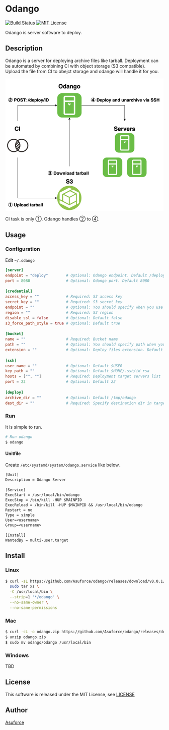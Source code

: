 # Odango

[![Build Status](https://travis-ci.org/Asuforce/odango.svg?branch=master)](https://travis-ci.org/Asuforce/odango)
[![MIT License](https://img.shields.io/badge/license-MIT-blue.svg?style=flat)](LICENSE)

Odango is server software to deploy.

## Description

Odango is a server for deploying archive files like tarball. Deployment can be automated by combining CI with object storage (S3 compatible).  
Upload the file from CI to obejct storage and odango will handle it for you.

![Odango - Architecture](/doc/img/architecture.png)

CI task is only ①. Odango handles ② to ④.

## Usage

### Configuration

Edit `~/.odango`

```conf
[server]
endpoint = "deploy"        # Optional: Odango endpoint. Default /deploy
port = 8080                # Optional: Odango port. Default 8080

[credential]
access_key = ""            # Required: S3 access key
secret_key = ""            # Required: S3 secret key
endpoint = ""              # Optional: You should specify when you use object storage(S3 compatible) without S3
region = ""                # Required: S3 region
disable_ssl = false        # Optional: Default false
s3_force_path_style = true # Optional: Default true

[bucket]
name = ""                  # Required: Bucket name
path = ""                  # Optional: You should specify path when your file locate in directry
extension = ""             # Optional: Deploy files extension. Default .tar.gz (Only support .tar.gz now)

[ssh]
user_name = ""             # Optional: Default $USER
key_path = ""              # Optional: Default $HOME/.ssh/id_rsa
hosts = ["", ""]           # Required: Deployment target servers list
port = 22                  # Optional: Default 22

[deploy]
archive_dir = ""           # Optional: Default /tmp/odango
dest_dir = ""              # Required: Specify destination dir in target servers
```

### Run

It is simple to run.

```sh
# Run odango
$ odango
```

#### Unitfile

Create `/etc/systemd/system/odango.service` like below.

```service
[Unit]
Description = Odango Server

[Service]
ExecStart = /usr/local/bin/odango
ExecStop = /bin/kill -HUP $MAINPID
ExecReload = /bin/kill -HUP $MAINPID && /usr/local/bin/odango
Restart = no
Type = simple
User=<username>
Group=<username>

[Install]
WantedBy = multi-user.target
```

## Install

### Linux

```sh
$ curl -sL https://github.com/Asuforce/odango/releases/download/v0.0.1/odango_v0.0.1_linux_amd64.tar.gz |
  sudo tar xz \
  -C /usr/local/bin \
  --strip=1 '*/odango' \
  --no-same-owner \
  --no-same-permissions
```

### Mac

```sh
$ curl -sL -o odango.zip https://github.com/Asuforce/odango/releases/download/v0.0.1/odango_v0.0.1_darwin_amd64.zip
$ unzip odango.zip
$ sudo mv odango/odango /usr/local/bin
```

### Windows

TBD

## License

This software is released under the MIT License, see [LICENSE](https://github.com/Asuforce/odango/blob/master/LICENSE)

## Author

[Asuforce](https://github.com/Asuforce)
